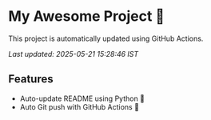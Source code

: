 # My Awesome Project 🚀

This project is automatically updated using GitHub Actions.

_Last updated: 2025-05-21 15:28:46 IST_

## Features
- Auto-update README using Python 🐍
- Auto Git push with GitHub Actions 🤖

